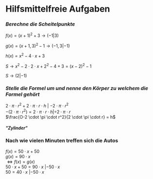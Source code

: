 # Hilfsmittelfreie Aufgaben
### *Berechne die Scheitelpunkte*
$f(x) = (x + 1)^2 + 3 \rightarrow (-1 | 3)$

$g(x) = (x + 1,3 )^2 - 1 \rightarrow (-1,3 | -1)$

$h(x) = x^2 - 4 \cdot x + 3$

$S \rightarrow x^2 - 2 \cdot 2 \cdot x + 2^2 - 4 + 3 = (x - 2)^2 - 1$

$S \rightarrow (2 | -1)$

### *Stelle die Formel um und nenne den Körper zu welchem die Formel gehört*

$2 \cdot \pi \cdot r^2 + 2 \cdot \pi \cdot r \cdot h$ | $- 2 \cdot \pi \cdot r^2$\
$-(2\cdot \pi \cdot r^2) = 2 \cdot \pi \cdot r \cdot h | \div 2 \cdot \pi \cdot r$\
$\frac{O-2 \cdot \pi \cdot r^2}{2 \cdot \pi \cdot r} = h$
#### *"Zylinder"*

### Nach wie vielen Minuten treffen sich die Autos

$f(x) = 50 \cdot x + 50$\
$g(x) = 90 \cdot x$\
$\Leftrightarrow f(x) = g(x)$\
$50 \cdot x + 50 = 90 \cdot x ~ | - 50 \cdot x$\
$50 = 40 \cdot x ~ | - 50 \cdot x$
